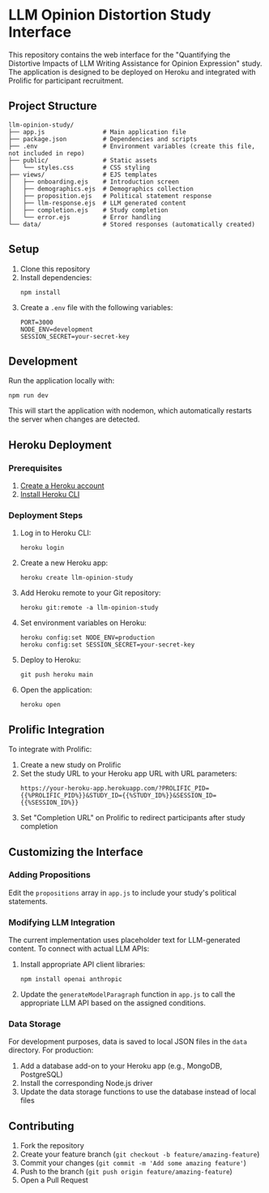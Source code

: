 # LLM Opinion Distortion Study Interface

This repository contains the web interface for the "Quantifying the Distortive Impacts of LLM Writing Assistance for Opinion Expression" study. The application is designed to be deployed on Heroku and integrated with Prolific for participant recruitment.

## Project Structure

```
llm-opinion-study/
├── app.js                # Main application file
├── package.json          # Dependencies and scripts
├── .env                  # Environment variables (create this file, not included in repo)
├── public/               # Static assets
│   └── styles.css        # CSS styling
├── views/                # EJS templates
│   ├── onboarding.ejs    # Introduction screen
│   ├── demographics.ejs  # Demographics collection
│   ├── proposition.ejs   # Political statement response
│   ├── llm-response.ejs  # LLM generated content
│   ├── completion.ejs    # Study completion
│   └── error.ejs         # Error handling
└── data/                 # Stored responses (automatically created)
```

## Setup

1. Clone this repository
2. Install dependencies:
   ```
   npm install
   ```
3. Create a `.env` file with the following variables:
   ```
   PORT=3000
   NODE_ENV=development
   SESSION_SECRET=your-secret-key
   ```

## Development

Run the application locally with:
```
npm run dev
```

This will start the application with nodemon, which automatically restarts the server when changes are detected.

## Heroku Deployment

### Prerequisites

1. [Create a Heroku account](https://signup.heroku.com/)
2. [Install Heroku CLI](https://devcenter.heroku.com/articles/heroku-cli)

### Deployment Steps

1. Log in to Heroku CLI:
   ```
   heroku login
   ```

2. Create a new Heroku app:
   ```
   heroku create llm-opinion-study
   ```

3. Add Heroku remote to your Git repository:
   ```
   heroku git:remote -a llm-opinion-study
   ```

4. Set environment variables on Heroku:
   ```
   heroku config:set NODE_ENV=production
   heroku config:set SESSION_SECRET=your-secret-key
   ```

5. Deploy to Heroku:
   ```
   git push heroku main
   ```

6. Open the application:
   ```
   heroku open
   ```

## Prolific Integration

To integrate with Prolific:

1. Create a new study on Prolific
2. Set the study URL to your Heroku app URL with URL parameters:
   ```
   https://your-heroku-app.herokuapp.com/?PROLIFIC_PID={{%PROLIFIC_PID%}}&STUDY_ID={{%STUDY_ID%}}&SESSION_ID={{%SESSION_ID%}}
   ```
3. Set "Completion URL" on Prolific to redirect participants after study completion

## Customizing the Interface

### Adding Propositions

Edit the `propositions` array in `app.js` to include your study's political statements.

### Modifying LLM Integration

The current implementation uses placeholder text for LLM-generated content. To connect with actual LLM APIs:

1. Install appropriate API client libraries:
   ```
   npm install openai anthropic
   ```

2. Update the `generateModelParagraph` function in `app.js` to call the appropriate LLM API based on the assigned conditions.

### Data Storage

For development purposes, data is saved to local JSON files in the `data` directory. For production:

1. Add a database add-on to your Heroku app (e.g., MongoDB, PostgreSQL)
2. Install the corresponding Node.js driver
3. Update the data storage functions to use the database instead of local files

## Contributing

1. Fork the repository
2. Create your feature branch (`git checkout -b feature/amazing-feature`)
3. Commit your changes (`git commit -m 'Add some amazing feature'`)
4. Push to the branch (`git push origin feature/amazing-feature`)
5. Open a Pull Request
